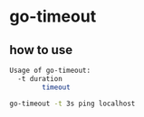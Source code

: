 # go-timeout

## how to use
``` bash
Usage of go-timeout:
  -t duration
    	timeout
```

``` bash
go-timeout -t 3s ping localhost
```
